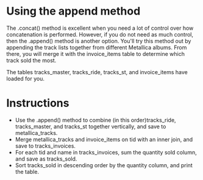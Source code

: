 # Using the append method
The .concat() method is excellent when you need a lot of control over how concatenation is performed. However, if you do not need as much control, then the .append() method is another option. You'll try this method out by appending the track lists together from different Metallica albums. From there, you will merge it with the invoice_items table to determine which track sold the most.

The tables tracks_master, tracks_ride, tracks_st, and invoice_items have loaded for you.

# Instructions
- Use the .append() method to combine (in this order)tracks_ride, tracks_master, and tracks_st together vertically, and save to metallica_tracks.
- Merge metallica_tracks and invoice_items on tid with an inner join, and save to tracks_invoices.
- For each tid and name in tracks_invoices, sum the quantity sold column, and save as tracks_sold.
- Sort tracks_sold in descending order by the quantity column, and print the table.
